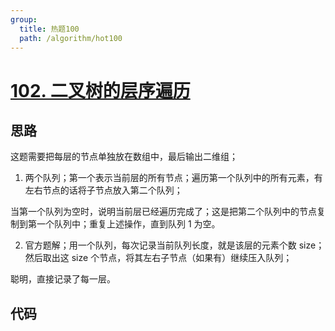 ```yaml
---
group:
  title: 热题100
  path: /algorithm/hot100
---
```


# [102. 二叉树的层序遍历](https://leetcode.cn/problems/binary-tree-level-order-traversal/?favorite=2cktkvj)

## 思路

这题需要把每层的节点单独放在数组中，最后输出二维组；

1. 两个队列；第一个表示当前层的所有节点；遍历第一个队列中的所有元素，有左右节点的话将子节点放入第二个队列；

当第一个队列为空时，说明当前层已经遍历完成了；这是把第二个队列中的节点复制到第一个队列中；重复上述操作，直到队列 1 为空。

2. 官方题解；用一个队列，每次记录当前队列长度，就是该层的元素个数 size；然后取出这 size 个节点，将其左右子节点（如果有）继续压入队列；

聪明，直接记录了每一层。

## 代码

<code src="./index.tsx"></code>
